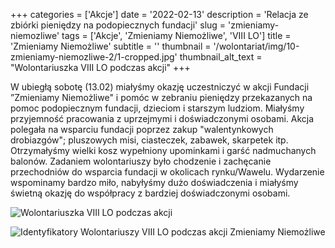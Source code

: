 +++
categories = ['Akcje']
date = '2022-02-13'
description = 'Relacja ze zbiórki pieniędzy na podopiecznych fundacji'
slug = 'zmieniamy-niemozliwe'
tags = ['Akcje', 'Zmieniamy Niemożliwe', 'VIII LO']
title = 'Zmieniamy Niemożliwe'
subtitle = ''
thumbnail = '/wolontariat/img/10-zmieniamy-niemozliwe-2/1-cropped.jpg'
thumbnail_alt_text = "Wolontariuszka VIII LO podczas akcji"
+++

W ubiegłą sobotę (13.02) miałyśmy okazję uczestniczyć w akcji Fundacji ”Zmieniamy Niemożliwe" i pomóc w zebraniu pieniędzy przekazanych na pomoc podopiecznym fundacji, dzieciom i starszym ludziom.
Miałyśmy przyjemność pracowania z uprzejmymi i doświadczonymi osobami. Akcja polegała na wsparciu fundacji poprzez zakup "walentynkowych drobiazgów"; pluszowych misi, ciasteczek, zabawek, skarpetek itp. Otrzymałyśmy wielki kosz wypełniony upominkami i garść nadmuchanych balonów. Zadaniem wolontariuszy było chodzenie i zachęcanie przechodniów do wsparcia fundacji w okolicach rynku/Wawelu. Wydarzenie wspominamy bardzo miło, nabyłyśmy dużo doświadczenia i miałyśmy świetną okazję do współpracy z bardziej doświadczonymi osobami.

![Wolontariuszka VIII LO podczas akcji](/wolontariat/img/10-zmieniamy-niemozliwe-2/1.jpg)

![Identyfikatory Wolontariuszy VIII LO podczas akcji Zmieniamy Niemożliwe](/wolontariat/img/10-zmieniamy-niemozliwe-2/2.jpg)
